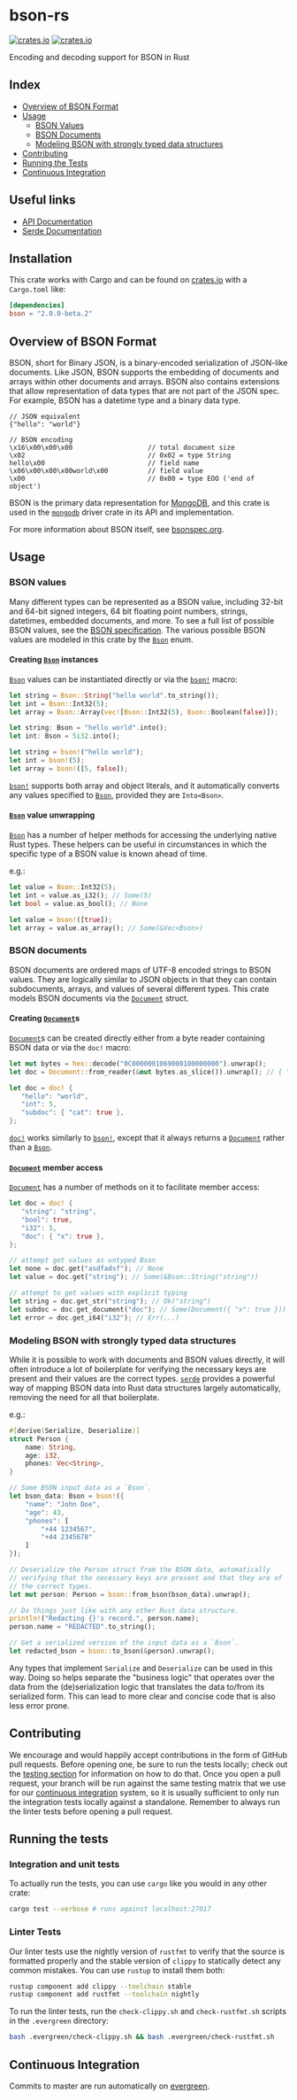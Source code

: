 # bson-rs

[![crates.io](https://img.shields.io/crates/v/bson.svg)](https://crates.io/crates/bson)
[![crates.io](https://img.shields.io/crates/l/bson.svg)](https://crates.io/crates/bson)

Encoding and decoding support for BSON in Rust

## Index
- [Overview of BSON Format](#overview-of-bson-format)
- [Usage](#usage)
    - [BSON Values](#bson-values)
    - [BSON Documents](#bson-documents)
    - [Modeling BSON with strongly typed data structures](#modeling-bson-with-strongly-typed-data-structures)
- [Contributing](#contributing)
- [Running the Tests](#running-the-tests)
- [Continuous Integration](#continuous-integration)

## Useful links
- [API Documentation](https://docs.rs/bson/)
- [Serde Documentation](https://serde.rs/)

## Installation
This crate works with Cargo and can be found on
[crates.io](https://crates.io/crates/bson) with a `Cargo.toml` like:

```toml
[dependencies]
bson = "2.0.0-beta.2"
```

## Overview of BSON Format

BSON, short for Binary JSON, is a binary-encoded serialization of JSON-like documents.
Like JSON, BSON supports the embedding of documents and arrays within other documents
and arrays. BSON also contains extensions that allow representation of data types that
are not part of the JSON spec. For example, BSON has a datetime type and a binary data type.

```text
// JSON equivalent
{"hello": "world"}

// BSON encoding
\x16\x00\x00\x00                   // total document size
\x02                               // 0x02 = type String
hello\x00                          // field name
\x06\x00\x00\x00world\x00          // field value
\x00                               // 0x00 = type EOO ('end of object')
```

BSON is the primary data representation for [MongoDB](https://www.mongodb.com/), and this crate is used in the
[`mongodb`](https://docs.rs/mongodb/latest/mongodb/) driver crate in its API and implementation.

For more information about BSON itself, see [bsonspec.org](http://bsonspec.org).

## Usage

### BSON values

Many different types can be represented as a BSON value, including 32-bit and 64-bit signed
integers, 64 bit floating point numbers, strings, datetimes, embedded documents, and more. To
see a full list of possible BSON values, see the [BSON specification](http://bsonspec.org/spec.html). The various
possible BSON values are modeled in this crate by the [`Bson`](https://docs.rs/bson/latest/bson/enum.Bson.html) enum.

#### Creating [`Bson`](https://docs.rs/bson/latest/bson/enum.Bson.html) instances

[`Bson`](https://docs.rs/bson/latest/bson/enum.Bson.html) values can be instantiated directly or via the
[`bson!`](https://docs.rs/bson/latest/bson/macro.bson.html) macro:

```rust
let string = Bson::String("hello world".to_string());
let int = Bson::Int32(5);
let array = Bson::Array(vec![Bson::Int32(5), Bson::Boolean(false)]);

let string: Bson = "hello world".into();
let int: Bson = 5i32.into();

let string = bson!("hello world");
let int = bson!(5);
let array = bson!([5, false]);
```
[`bson!`](https://docs.rs/bson/latest/bson/macro.bson.html) supports both array and object literals, and it automatically converts any values specified to [`Bson`](https://docs.rs/bson/latest/bson/enum.Bson.html), provided they are `Into<Bson>`.

#### [`Bson`](https://docs.rs/bson/latest/bson/enum.Bson.html) value unwrapping

[`Bson`](https://docs.rs/bson/latest/bson/enum.Bson.html) has a number of helper methods for accessing the underlying native Rust types. These helpers can be useful in circumstances in which the specific type of a BSON value
is known ahead of time.

e.g.:
```rust
let value = Bson::Int32(5);
let int = value.as_i32(); // Some(5)
let bool = value.as_bool(); // None

let value = bson!([true]);
let array = value.as_array(); // Some(&Vec<Bson>)
```

### BSON documents

BSON documents are ordered maps of UTF-8 encoded strings to BSON values. They are logically similar to JSON objects in that they can contain subdocuments, arrays, and values of several different types. This crate models BSON documents via the
[`Document`](https://docs.rs/bson/latest/bson/document/struct.Document.html) struct.

#### Creating [`Document`](https://docs.rs/bson/latest/bson/document/struct.Document.html)s

[`Document`](https://docs.rs/bson/latest/bson/document/struct.Document.html)s can be created directly either from a byte
reader containing BSON data or via the `doc!` macro:
```rust
let mut bytes = hex::decode("0C0000001069000100000000").unwrap();
let doc = Document::from_reader(&mut bytes.as_slice()).unwrap(); // { "i": 1 }

let doc = doc! {
   "hello": "world",
   "int": 5,
   "subdoc": { "cat": true },
};
```
[`doc!`](https://docs.rs/bson/latest/bson/macro.doc.html) works similarly to [`bson!`](https://docs.rs/bson/latest/bson/macro.bson.html), except that it always
returns a [`Document`](https://docs.rs/bson/latest/bson/document/struct.Document.html) rather than a [`Bson`](https://docs.rs/bson/latest/bson/enum.Bson.html).

#### [`Document`](https://docs.rs/bson/latest/bson/document/struct.Document.html) member access

[`Document`](https://docs.rs/bson/latest/bson/document/struct.Document.html) has a number of methods on it to facilitate member
access:

```rust
let doc = doc! {
   "string": "string",
   "bool": true,
   "i32": 5,
   "doc": { "x": true },
};

// attempt get values as untyped Bson
let none = doc.get("asdfadsf"); // None
let value = doc.get("string"); // Some(&Bson::String("string"))

// attempt to get values with explicit typing
let string = doc.get_str("string"); // Ok("string")
let subdoc = doc.get_document("doc"); // Some(Document({ "x": true }))
let error = doc.get_i64("i32"); // Err(...)
```

### Modeling BSON with strongly typed data structures

While it is possible to work with documents and BSON values directly, it will often introduce a
lot of boilerplate for verifying the necessary keys are present and their values are the correct
types. [`serde`](https://serde.rs/) provides a powerful way of mapping BSON data into Rust data structures largely
automatically, removing the need for all that boilerplate.

e.g.:
```rust
#[derive(Serialize, Deserialize)]
struct Person {
    name: String,
    age: i32,
    phones: Vec<String>,
}

// Some BSON input data as a `Bson`.
let bson_data: Bson = bson!({
    "name": "John Doe",
    "age": 43,
    "phones": [
        "+44 1234567",
        "+44 2345678"
    ]
});

// Deserialize the Person struct from the BSON data, automatically
// verifying that the necessary keys are present and that they are of
// the correct types.
let mut person: Person = bson::from_bson(bson_data).unwrap();

// Do things just like with any other Rust data structure.
println!("Redacting {}'s record.", person.name);
person.name = "REDACTED".to_string();

// Get a serialized version of the input data as a `Bson`.
let redacted_bson = bson::to_bson(&person).unwrap();
```

Any types that implement `Serialize` and `Deserialize` can be used in this way. Doing so helps
separate the "business logic" that operates over the data from the (de)serialization logic that
translates the data to/from its serialized form. This can lead to more clear and concise code
that is also less error prone.

## Contributing

We encourage and would happily accept contributions in the form of GitHub pull requests. Before opening one, be sure to run the tests locally; check out the [testing section](#running-the-tests) for information on how to do that. Once you open a pull request, your branch will be run against the same testing matrix that we use for our [continuous integration](#continuous-integration) system, so it is usually sufficient to only run the integration tests locally against a standalone. Remember to always run the linter tests before opening a pull request.

## Running the tests

### Integration and unit tests

To actually run the tests, you can use `cargo` like you would in any other crate:
```bash
cargo test --verbose # runs against localhost:27017
```

### Linter Tests
Our linter tests use the nightly version of `rustfmt` to verify that the source is formatted properly and the stable version of `clippy` to statically detect any common mistakes.
You can use `rustup` to install them both:
```bash
rustup component add clippy --toolchain stable
rustup component add rustfmt --toolchain nightly
```
To run the linter tests, run the `check-clippy.sh` and `check-rustfmt.sh` scripts in the `.evergreen` directory:
```bash
bash .evergreen/check-clippy.sh && bash .evergreen/check-rustfmt.sh
```

## Continuous Integration
Commits to master are run automatically on [evergreen](https://evergreen.mongodb.com/waterfall/rust-bson).
